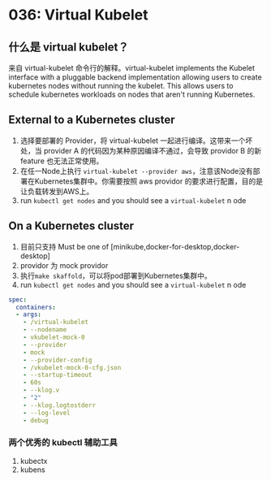 # 036: Virtual Kubelet

## 什么是 virtual kubelet？

来自 virtual-kubelet 命令行的解释。virtual-kubelet implements the Kubelet interface with a pluggable backend implementation allowing users to create kubernetes nodes without running the kubelet. This allows users to schedule kubernetes workloads on nodes that aren't running Kubernetes.

## External to a Kubernetes cluster

1. 选择要部署的 Provider，将 virtual-kubelet 一起进行编译。这带来一个坏处，当 provider A 的代码因为某种原因编译不通过，会导致 providor B 的新 feature 也无法正常使用。
2. 在任一Node上执行 `virtual-kubelet --provider aws`，注意该Node没有部署在Kubernetes集群中。你需要按照 aws providor 的要求进行配置，目的是让负载转发到AWS上。
3. run `kubectl get nodes` and you should see a `virtual-kubelet` n   ode

## On a Kubernetes cluster

1. 目前只支持 Must be one of [minikube,docker-for-desktop,docker-desktop]
2. providor 为 mock providor
3. 执行`make skaffold`，可以将pod部署到Kubernetes集群中。
4. run `kubectl get nodes` and you should see a `virtual-kubelet` n   ode

```yaml
spec:
  containers:
  - args:
    - /virtual-kubelet
    - --nodename
    - vkubelet-mock-0
    - --provider
    - mock
    - --provider-config
    - /vkubelet-mock-0-cfg.json
    - --startup-timeout
    - 60s
    - --klog.v
    - "2"
    - --klog.logtostderr
    - --log-level
    - debug
```

### 两个优秀的 kubectl 辅助工具

1. kubectx
2. kubens


